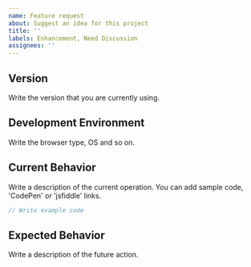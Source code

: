 ```yaml
---
name: Feature request
about: Suggest an idea for this project
title: ''
labels: Enhancement, Need Discussion
assignees: ''
---
```


<!--
Thank you for your contribution.

When it comes to write an issue, please, use the template below.
To use the template is mandatory for submit new issue and we won't reply the issue that without the template.

And you can write template's contents in Korean also.
-->

<!-- TEMPLATE -->

## Version

Write the version that you are currently using.

## Development Environment

Write the browser type, OS and so on.

## Current Behavior

Write a description of the current operation. You can add sample code, 'CodePen' or 'jsfiddle' links.

```js
// Write example code
```

## Expected Behavior

Write a description of the future action.
